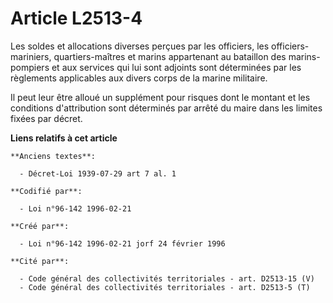# Article L2513-4

Les soldes et allocations diverses perçues par les officiers, les officiers-mariniers, quartiers-maîtres et marins
appartenant au bataillon des marins-pompiers et aux services qui lui sont adjoints sont déterminées par les règlements
applicables aux divers corps de la marine militaire.

Il peut leur être alloué un supplément pour risques dont le montant et les conditions d'attribution sont déterminés par
arrêté du maire dans les limites fixées par décret.

**Liens relatifs à cet article**

	**Anciens textes**:

	  - Décret-Loi 1939-07-29 art 7 al. 1

	**Codifié par**:

	  - Loi n°96-142 1996-02-21

	**Créé par**:

	  - Loi n°96-142 1996-02-21 jorf 24 février 1996

	**Cité par**:

	  - Code général des collectivités territoriales - art. D2513-15 (V)
	  - Code général des collectivités territoriales - art. D2513-5 (T)
